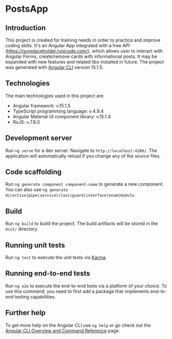 # PostsApp

## Introduction

This project is created for training needs in order to practice and improve coding skills. It's an Angular App integrated with a free API (https://jsonplaceholder.typicode.com/), which allows user to interact with Angular Forms, create/remove cards with informational posts. It may be expanded with new features and related libs installed in future.
The project was generated with [Angular CLI](https://github.com/angular/angular-cli) version 15.1.5.

## Technologies

The main technologies used in this project are:
* Angular framework:  v.15.1.5
* TypeScript programming language: v.4.9.4
* Angular Material UI component library: v.15.1.4
* RxJS: v.7.8.0

## Development server

Run `ng serve` for a dev server. Navigate to `http://localhost:4200/`. The application will automatically reload if you change any of the source files.

## Code scaffolding

Run `ng generate component component-name` to generate a new component. You can also use `ng generate directive|pipe|service|class|guard|interface|enum|module`.

## Build

Run `ng build` to build the project. The build artifacts will be stored in the `dist/` directory.

## Running unit tests

Run `ng test` to execute the unit tests via [Karma](https://karma-runner.github.io).

## Running end-to-end tests

Run `ng e2e` to execute the end-to-end tests via a platform of your choice. To use this command, you need to first add a package that implements end-to-end testing capabilities.

## Further help

To get more help on the Angular CLI use `ng help` or go check out the [Angular CLI Overview and Command Reference](https://angular.io/cli) page.
